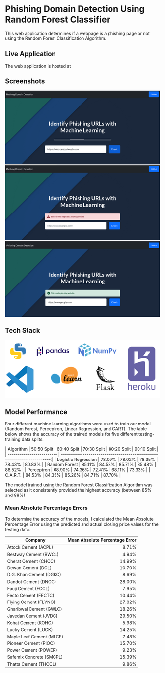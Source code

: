 # Phishing Domain Detection Using Random Forest Classifier

This web application determines if a webpage is a phishing page or not using the Random Forest Classification Algorithm. 

## Live Application
The web application is hosted at []()

## Screenshots
![Landing Page](https://github.com/abdulalikhan/Phishing-Domain-Detection/blob/main/1.png?raw=true)
![Detected a Phishing Page](https://github.com/abdulalikhan/Phishing-Domain-Detection/blob/main/2.png?raw=true)
![Detected a Safe Page](https://github.com/abdulalikhan/Phishing-Domain-Detection/blob/main/3.png?raw=true)

## Tech Stack
![Tech Stack](https://github.com/abdulalikhan/Phishing-Domain-Detection/blob/main/stack.png?raw=true)

## Model Performance

Four different machine learning algorithms were used to train our model (Random Forest, Perceptron, Linear Regression, and CART).
The table below shows the accuracy of the trained models for five different testing-training data splits.


| Algorithm                 | 50:50 Split  | 60:40 Split  | 70:30 Split  | 80:20 Split  | 90:10 Split  |
| ------------------------- | ------------------------------------------------------------------------:|
| Logistic Regression       | 78.09%       | 78.02%       | 78.35%       | 78.43%       | 80.83%       |
| Random Forest             | 85.11%       | 84.58%       | 85.71%       | 85.48%       | 88.52%       |
| Perceptron                | 68.90%       | 74.36%       | 72.41%       | 68.11%       | 73.33%       |
| C.A.R.T.                  | 84.53%       | 84.35%       | 85.26%       | 84.71%       | 87.70%       |

The model trained using the Random Forest Classification Algorithm was selected as it consistently provided the highest accuracy (between 85% and 88%)

### Mean Absolute Percentage Errors

To determine the accuracy of the models, I calculated the Mean Absolute Percentage Error using the predicted and actual closing price values for the testing data.

| Company                   | Mean Absolute Percentage Error  |
| ------------------------- | -------------------------------:|
| Attock Cement (ACPL)      | 8.71%                           |
| Bestway Cement (BWCL)     | 4.94%                           |
| Cherat Cement (CHCC)      | 14.99%                          |
| Dewan Cement (DCL)        | 10.70%                          |
| D.G. Khan Cement (DGKC)   | 8.69%                           |
| Dandot Cement (DNCC)      | 28.00%                          |
| Fauji Cement (FCCL)       | 7.95%                           |
| Fecto Cement (FECTC)      | 10.44%                          |
| Flying Cement (FLYNG)     | 27.82%                          |
| Gharibwal Cement (GWLC)   | 18.26%                          |
| Javedan Cement (JVDC)     | 29.50%                          |
| Kohat Cement (KOHC)       | 5.98%                           |
| Lucky Cement (LUCK)       | 14.25%                          |
| Maple Leaf Cement (MLCF)  | 7.48%                           |
| Pioneer Cement (PIOC)     | 15.70%                          |
| Power Cement (POWER)      | 9.23%                           |
| Safemix Concrete (SMCPL)  | 15.39%                          |
| Thatta Cement (THCCL)     | 9.86%                           |

